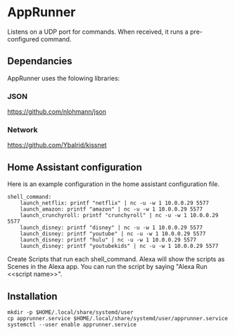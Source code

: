 # AppRunner

Listens on a UDP port for commands. When received, it runs a pre-configured command.


## Dependancies

AppRunner uses the folowing libraries:

### JSON
https://github.com/nlohmann/json

### Network
https://github.com/Ybalrid/kissnet


## Home Assistant configuration

Here is an example configuration in the home assistant configuration file.

	shell_command:
    	launch_netflix: printf "netflix" | nc -u -w 1 10.0.0.29 5577
	    launch_amazon: printf "amazon" | nc -u -w 1 10.0.0.29 5577
    	launch_crunchyroll: printf "crunchyroll" | nc -u -w 1 10.0.0.29 5577
	    launch_disney: printf "disney" | nc -u -w 1 10.0.0.29 5577
	    launch_disney: printf "youtube" | nc -u -w 1 10.0.0.29 5577
	    launch_disney: printf "hulu" | nc -u -w 1 10.0.0.29 5577
	    launch_disney: printf "youtubekids" | nc -u -w 1 10.0.0.29 5577

Create Scripts that run each shell\_command. Alexa will show the scripts as Scenes in the Alexa app. You can run the script by saying "Alexa Run \<\<script name\>\>".

## Installation

	mkdir -p $HOME/.local/share/systemd/user
	cp apprunner.service $HOME/.local/share/systemd/user/apprunner.service
	systemctl --user enable apprunner.service

